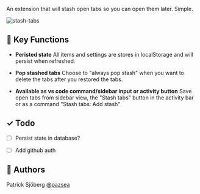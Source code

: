 An extension that will stash open tabs so you can open them later. Simple.

![stash-tabs](https://user-images.githubusercontent.com/43534461/113587055-922cbe80-962e-11eb-8fea-634dd343828b.gif)


## 🔔 Key Functions

- **Peristed state** All items and settings are stores in localStorage and will persist when refreshed.

- **Pop stashed tabs** Choose to "always pop stash" when you want to delete the tabs after you restored the tabs.

- **Available as vs code command/sidebar input or activity button** Save open tabs from sidebar view, the "Stash tabs" button in the activity bar or as a command "Stash tabs: Add stash"

## ✓ Todo 
- [ ] Persist state in database?
- [ ] Add github auth


## 📓 Authors
Patrick Sjöberg <a href="https://github.com/pazsea">@pazsea</a> <br>


